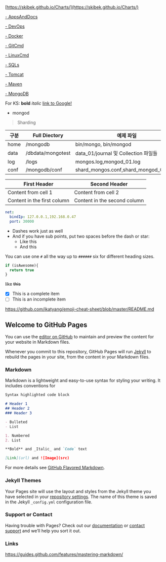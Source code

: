 [https://skibek.github.io/Charts/](https://skibek.github.io/Charts/)

[- AppsAndDocs](docs/AppsAndDocs.md)

[- DevOps](docs/DevOps.md)

[- Docker](docs/Docker.md)

[- GitCmd](docs/GitCmd.md)

[- LinuxCmd](docs/LinuxCmd.md)

[- SQLs](docs/SQLs.md)

[- Tomcat](docs/Tomcat.md)

[- Maven](docs/Maven.md)

[- MongoDB](docs/MongoDB.md)


For KS:
**bold**
*italic*
[link to Google!](http://google.com)
 - mongod
>Sharding

| 구분 | Full Diectory      | 예제 파일                              |
| ---- | ------------------ | -------------------------------------- |
| home | /mongodb           | bin/mongo, bin/mongod                  |
| data | /dbdata/mongotest  | data_01/journal 및 Collection 파일들   |
| log  | /logs              | mongos.log,mongod_01.log               |
| conf | /mongodb/conf      | shard_mongos.conf,shard_mongod_01.conf |

First Header | Second Header
------------ | -------------
Content from cell 1 | Content from cell 2
Content in the first column | Content in the second column

```yaml
net:
  bindIp: 127.0.0.1,192.168.0.47
  port: 30000
```

- Dashes work just as well
- And if you have sub points, put two spaces before the dash or star:
  - Like this
  - And this
  
You can use one `#` all the way up to `######` six for different heading sizes.

```javascript
if (isAwesome){
  return true
}
```

like ~~this~~

- [x] This is a complete item
- [ ] This is an incomplete item

https://github.com/ikatyang/emoji-cheat-sheet/blob/master/README.md

## Welcome to GitHub Pages

You can use the [editor on GitHub](https://github.com/skibek/Charts/edit/master/README.md) to maintain and preview the content for your website in Markdown files.

Whenever you commit to this repository, GitHub Pages will run [Jekyll](https://jekyllrb.com/) to rebuild the pages in your site, from the content in your Markdown files.

### Markdown

Markdown is a lightweight and easy-to-use syntax for styling your writing. It includes conventions for

```markdown
Syntax highlighted code block

# Header 1
## Header 2
### Header 3

- Bulleted
- List

1. Numbered
2. List

**Bold** and _Italic_ and `Code` text

[Link](url) and ![Image](src)
```

For more details see [GitHub Flavored Markdown](https://guides.github.com/features/mastering-markdown/).

### Jekyll Themes

Your Pages site will use the layout and styles from the Jekyll theme you have selected in your [repository settings](https://github.com/skibek/Charts/settings). The name of this theme is saved in the Jekyll `_config.yml` configuration file.

### Support or Contact

Having trouble with Pages? Check out our [documentation](https://help.github.com/categories/github-pages-basics/) or [contact support](https://github.com/contact) and we’ll help you sort it out.

### Links
https://guides.github.com/features/mastering-markdown/
